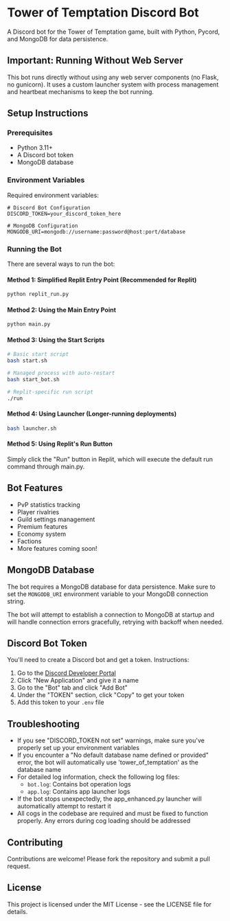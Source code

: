 # Tower of Temptation Discord Bot

A Discord bot for the Tower of Temptation game, built with Python, Pycord, and MongoDB for data persistence.

## Important: Running Without Web Server

This bot runs directly without using any web server components (no Flask, no gunicorn). It uses a custom launcher system with process management and heartbeat mechanisms to keep the bot running.

## Setup Instructions

### Prerequisites

- Python 3.11+
- A Discord bot token
- MongoDB database

### Environment Variables

Required environment variables:

```
# Discord Bot Configuration
DISCORD_TOKEN=your_discord_token_here

# MongoDB Configuration
MONGODB_URI=mongodb://username:password@host:port/database
```

### Running the Bot

There are several ways to run the bot:

#### Method 1: Simplified Replit Entry Point (Recommended for Replit)
```bash
python replit_run.py
```

#### Method 2: Using the Main Entry Point
```bash
python main.py
```

#### Method 3: Using the Start Scripts
```bash
# Basic start script
bash start.sh

# Managed process with auto-restart
bash start_bot.sh

# Replit-specific run script
./run
```

#### Method 4: Using Launcher (Longer-running deployments)
```bash
bash launcher.sh
```

#### Method 5: Using Replit's Run Button
Simply click the "Run" button in Replit, which will execute the default run command through main.py.

## Bot Features

- PvP statistics tracking
- Player rivalries
- Guild settings management
- Premium features
- Economy system
- Factions
- More features coming soon!

## MongoDB Database

The bot requires a MongoDB database for data persistence. Make sure to set the `MONGODB_URI` environment variable to your MongoDB connection string.

The bot will attempt to establish a connection to MongoDB at startup and will handle connection errors gracefully, retrying with backoff when needed.

## Discord Bot Token

You'll need to create a Discord bot and get a token. Instructions:

1. Go to the [Discord Developer Portal](https://discord.com/developers/applications)
2. Click "New Application" and give it a name
3. Go to the "Bot" tab and click "Add Bot"
4. Under the "TOKEN" section, click "Copy" to get your token
5. Add this token to your `.env` file

## Troubleshooting

- If you see "DISCORD_TOKEN not set" warnings, make sure you've properly set up your environment variables
- If you encounter a "No default database name defined or provided" error, the bot will automatically use 'tower_of_temptation' as the database name
- For detailed log information, check the following log files:
  - `bot.log`: Contains bot operation logs
  - `app.log`: Contains app launcher logs
- If the bot stops unexpectedly, the app_enhanced.py launcher will automatically attempt to restart it
- All cogs in the codebase are required and must be fixed to function properly. Any errors during cog loading should be addressed

## Contributing

Contributions are welcome! Please fork the repository and submit a pull request.

## License

This project is licensed under the MIT License - see the LICENSE file for details.